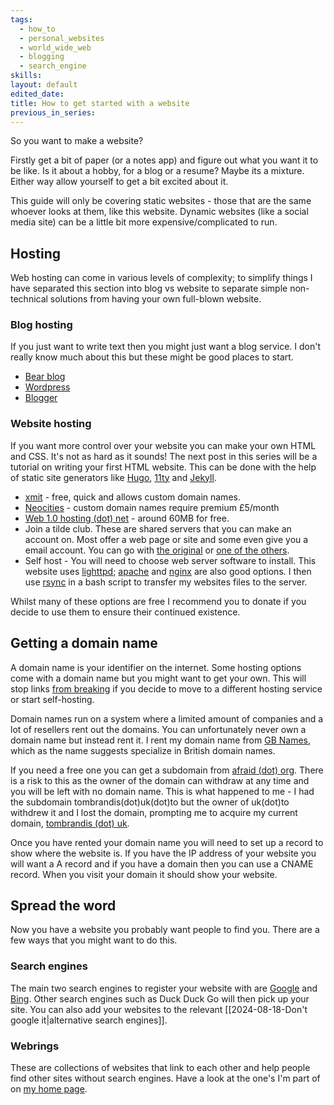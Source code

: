 ```yaml
---
tags:
  - how_to
  - personal_websites
  - world_wide_web
  - blogging
  - search_engine
skills: 
layout: default
edited_date: 
title: How to get started with a website
previous_in_series:
---
```


So you want to make a website? 

Firstly get a bit of paper (or a notes app) and figure out what you want it to be like. Is it about a hobby, for a blog or a resume? Maybe its a mixture. Either way allow yourself to get a bit excited about it.

This guide will only be covering static websites - those that are the same whoever looks at them, like this website. Dynamic websites (like a social media site) can be a little bit more expensive/complicated to run.
## Hosting
Web hosting can come in various levels of complexity; to simplify things I have separated this section into blog vs website to separate simple non-technical solutions from having your own full-blown website.
### Blog hosting
If you just want to write text then you might just want a blog service. I don't really know much about this but these might be good places to start.
- [Bear blog](https://bearblog.dev/)
- [Wordpress](https://wordpress.org/)
- [Blogger](https://www.blogger.com/about)
### Website hosting
If you want more control over your website you can make your own HTML and CSS. It's not as hard as it sounds! The next post in this series will be a tutorial on writing your first HTML website. This can be done with the help of static site generators like [Hugo](https://gohugo.io/), [11ty](https://www.11ty.dev/) and [Jekyll](https://jekyllrb.com).
- [xmit](https://xmit.co) - free, quick and allows custom domain names.
- [Neocities](https://neocities.org/) - custom domain names require premium £5/month
- [Web 1.0 hosting (dot) net](https://web1.0hosting.net/) - around 60MB for free.
- Join a tilde club. These are shared servers that you can make an account on. Most offer a web page or site and some even give you a email account. You can go with [the original](https://www.tilde.club/) or [one of the others](https://tilde.club/%7Epfhawkins/othertildes.html). 
- Self host - You will need to choose web server software to install. This website uses [lighttpd](https://www.lighttpd.net/); [apache](https://httpd.apache.org/) and [nginx](https://nginx.org/en/) are also good options. I then use [rsync](https://rsync.samba.org/) in a bash script to transfer my websites files to the server.

Whilst many of these options are free I recommend you to donate if you decide to use them to ensure their continued existence.
## Getting a domain name
A domain name is your identifier on the internet. Some hosting options come with a domain name but you might want to get your own. This will stop links [from breaking](https://en.wikipedia.org/wiki/Link_rot) if you decide to move to a different hosting service or start self-hosting.

Domain names run on a system where a limited amount of companies and a lot of resellers rent out the domains. You can unfortunately never own a domain name but instead rent it. I rent my domain name from [GB Names](https://www.gbnames.uk/), which as the name suggests specialize in British domain names.

If you need a free one you can get a subdomain from [afraid (dot) org](https://afraid.org/). There is a risk to this as the owner of the domain can withdraw at any time and you will be left with no domain name. This is what happened to me - I had the subdomain tombrandis(dot)uk(dot)to but the owner of uk(dot)to withdrew it and I lost the domain, prompting me to acquire my current domain, [tombrandis (dot) uk](https://tombrandis.uk/).

Once you have rented your domain name you will need to set up a record to show where the website is. If you have the IP address of your website you will want a A record and if you have a domain then you can use a CNAME record. When you visit your domain it should show your website.
## Spread the word
Now you have a website you probably want people to find you. There are a few ways that you might want to do this.
### Search engines
The main two search engines to register your website with are [Google](https://search.google.com/search-console) and [Bing](https://www.bing.com/webmasters/about). Other search engines such as Duck Duck Go will then pick up your site. You can also add your websites to the relevant [[2024-08-18-Don't google it|alternative search engines]].
### Webrings
These are collections of websites that link to each other and help people find other sites without search engines. Have a look at the one's I'm part of on [my home page](/).